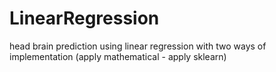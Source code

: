 # LinearRegression
head brain prediction using linear regression with two ways of implementation (apply mathematical - apply sklearn) 
